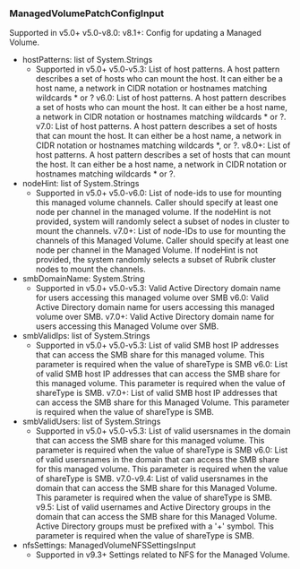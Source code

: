 ### ManagedVolumePatchConfigInput
Supported in v5.0+
  v5.0-v8.0: 
  v8.1+: Config for updating a Managed Volume.

- hostPatterns: list of System.Strings
  - Supported in v5.0+
      v5.0-v5.3: List of host patterns. A host pattern describes a set of hosts who can mount the host. It can either be a host name, a network in CIDR notation or hostnames matching wildcards * or ?
      v6.0: List of host patterns. A host pattern describes a set of hosts who can mount the host. It can either be a host name, a network in CIDR notation or hostnames matching wildcards * or ?.
      v7.0: List of host patterns. A host pattern describes a set of hosts that can mount the host. It can either be a host name, a network in CIDR notation or hostnames matching wildcards *, or ?.
      v8.0+: List of host patterns. A host pattern describes a set of hosts that can mount the host. It can either be a host name, a network in CIDR notation or hostnames matching wildcards * or ?.
- nodeHint: list of System.Strings
  - Supported in v5.0+
      v5.0-v6.0: List of node-ids to use for mounting this managed volume channels. Caller should specify at least one node per channel in the managed volume. If the nodeHint is not provided, system will randomly select a subset of nodes in cluster to mount the channels.
      v7.0+: List of node-IDs to use for mounting the channels of this Managed Volume. Caller should specify at least one node per channel in the Managed Volume. If nodeHint is not provided, the system randomly selects a subset of Rubrik cluster nodes to mount the channels.
- smbDomainName: System.String
  - Supported in v5.0+
      v5.0-v5.3: Valid Active Directory domain name for users accessing this managed volume over SMB
      v6.0: Valid Active Directory domain name for users accessing this managed volume over SMB.
      v7.0+: Valid Active Directory domain name for users accessing this Managed Volume over SMB.
- smbValidIps: list of System.Strings
  - Supported in v5.0+
      v5.0-v5.3: List of valid SMB host IP addresses that can access the SMB share for this managed volume. This parameter is required when the value of shareType is SMB
      v6.0: List of valid SMB host IP addresses that can access the SMB share for this managed volume. This parameter is required when the value of shareType is SMB.
      v7.0+: List of valid SMB host IP addresses that can access the SMB share for this Managed Volume. This parameter is required when the value of shareType is SMB.
- smbValidUsers: list of System.Strings
  - Supported in v5.0+
      v5.0-v5.3: List of valid usersnames in the domain that can access the SMB share for this managed volume. This parameter is required when the value of shareType is SMB
      v6.0: List of valid usersnames in the domain that can access the SMB share for this managed volume. This parameter is required when the value of shareType is SMB.
      v7.0-v9.4: List of valid usersnames in the domain that can access the SMB share for this Managed Volume. This parameter is required when the value of shareType is SMB.
      v9.5: List of valid usernames and Active Directory groups in the domain that can access the SMB share for this Managed Volume. Active Directory groups must be prefixed with a '+' symbol. This parameter is required when the value of shareType is SMB.
- nfsSettings: ManagedVolumeNFSSettingsInput
  - Supported in v9.3+
      Settings related to NFS for the Managed Volume.
